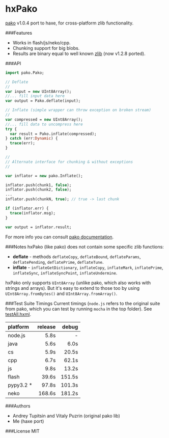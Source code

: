 hxPako
==========================================

[pako](https://github.com/nodeca/pako) v1.0.4 port to haxe, for cross-platform zlib functionality. 

###Features

 - Works in flash/js/neko/cpp.
 - Chunking support for big blobs.
 - Results are binary equal to well known [zlib](http://www.zlib.net/) (now v1.2.8 ported).

###API

```haxe
import pako.Pako;

// Deflate
//
var input = new UInt8Array();
//... fill input data here
var output = Pako.deflate(input);

// Inflate (simple wrapper can throw exception on broken stream)
//
var compressed = new UInt8Array();
//... fill data to uncompress here
try {
  var result = Pako.inflate(compressed);
} catch (err:Dynamic) {
  trace(err);
}

//
// Alternate interface for chunking & without exceptions
//

var inflator = new pako.Inflate();

inflator.push(chunk1, false);
inflator.push(chunk2, false);
...
inflator.push(chunkN, true); // true -> last chunk

if (inflator.err) {
  trace(inflator.msg);
}

var output = inflator.result;
```

For more info you can consult [pako documentation](http://nodeca.github.io/pako/).

###Notes
hxPako (like pako) does not contain some specific zlib functions:

- __deflate__ -  methods `deflateCopy`, `deflateBound`, `deflateParams`,
  `deflatePending`, `deflatePrime`, `deflateTune`.
- __inflate__ - `inflateGetDictionary`, `inflateCopy`, `inflateMark`,
  `inflatePrime`, `inflateSync`, `inflateSyncPoint`,
  `inflateUndermine`.

hxPako only supports `UInt8Array` (unlike pako, which also works with strings and arrays). But it's easy to extend to those too by using `UInt8Array.fromBytes()` and `UInt8Array.fromArray()`.

###Test Suite Timings
Current timings (`node.js` refers to the original suite from pako, which you can test by running `mocha` in the top folder). See [testAll.hxml](test/testAll.hxml).

| platform   | release | debug |
|:-----------|--------:|------:|
|node.js     |    5.8s |     - |
|java        |    5.6s |   6.0s|
|cs          |    5.9s |  20.5s|
|cpp         |    6.7s |  62.1s|
|js          |    9.8s |  13.2s|
|flash       |   39.6s | 151.5s|
|pypy3.2 *   |   97.8s | 101.3s| * (2 failed tests)
|neko        |  168.6s | 181.2s|
  
###Authors
 - Andrey Tupitsin and Vitaly Puzrin (original pako lib)
 - Me (haxe port)

###License
MIT